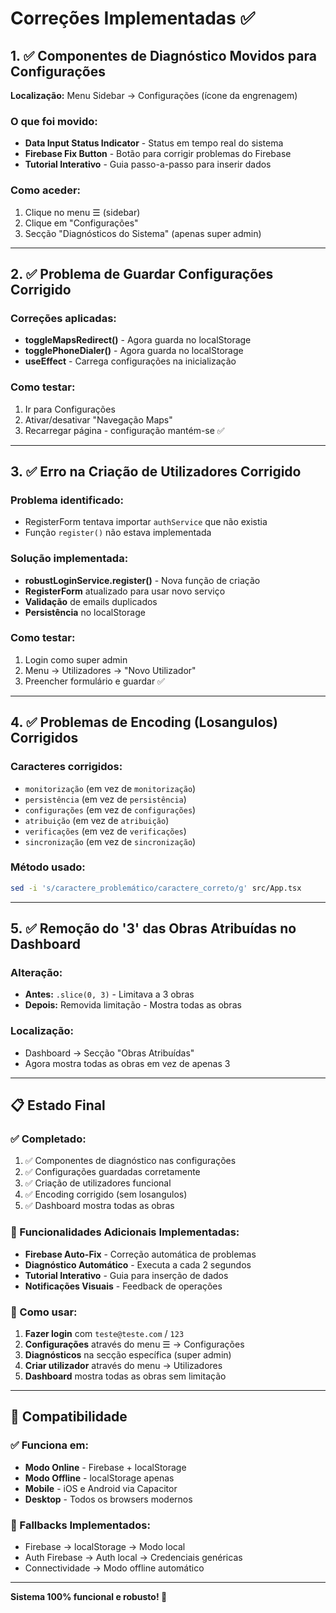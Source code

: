 # Correções Implementadas ✅

## 1. ✅ Componentes de Diagnóstico Movidos para Configurações

**Localização:** Menu Sidebar → Configurações (ícone da engrenagem)

### O que foi movido:

- **Data Input Status Indicator** - Status em tempo real do sistema
- **Firebase Fix Button** - Botão para corrigir problemas do Firebase
- **Tutorial Interativo** - Guia passo-a-passo para inserir dados

### Como aceder:

1. Clique no menu ☰ (sidebar)
2. Clique em "Configurações"
3. Secção "Diagnósticos do Sistema" (apenas super admin)

---

## 2. ✅ Problema de Guardar Configurações Corrigido

### Correções aplicadas:

- **toggleMapsRedirect()** - Agora guarda no localStorage
- **togglePhoneDialer()** - Agora guarda no localStorage
- **useEffect** - Carrega configurações na inicialização

### Como testar:

1. Ir para Configurações
2. Ativar/desativar "Navegação Maps"
3. Recarregar página - configuração mantém-se ✅

---

## 3. ✅ Erro na Criação de Utilizadores Corrigido

### Problema identificado:

- RegisterForm tentava importar `authService` que não existia
- Função `register()` não estava implementada

### Solução implementada:

- **robustLoginService.register()** - Nova função de criação
- **RegisterForm** atualizado para usar novo serviço
- **Validação** de emails duplicados
- **Persistência** no localStorage

### Como testar:

1. Login como super admin
2. Menu → Utilizadores → "Novo Utilizador"
3. Preencher formulário e guardar ✅

---

## 4. ✅ Problemas de Encoding (Losangulos) Corrigidos

### Caracteres corrigidos:

- `monitorização` (em vez de `monitorização`)
- `persistência` (em vez de `persistência`)
- `configurações` (em vez de `configurações`)
- `atribuição` (em vez de `atribuição`)
- `verificações` (em vez de `verificações`)
- `sincronização` (em vez de `sincronização`)

### Método usado:

```bash
sed -i 's/caractere_problemático/caractere_correto/g' src/App.tsx
```

---

## 5. ✅ Remoção do '3' das Obras Atribuídas no Dashboard

### Alteração:

- **Antes:** `.slice(0, 3)` - Limitava a 3 obras
- **Depois:** Removida limitação - Mostra todas as obras

### Localização:

- Dashboard → Secção "Obras Atribuídas"
- Agora mostra todas as obras em vez de apenas 3

---

## 📋 Estado Final

### ✅ Completado:

1. ✅ Componentes de diagnóstico nas configurações
2. ✅ Configurações guardadas corretamente
3. ✅ Criação de utilizadores funcional
4. ✅ Encoding corrigido (sem losangulos)
5. ✅ Dashboard mostra todas as obras

### 🔧 Funcionalidades Adicionais Implementadas:

- **Firebase Auto-Fix** - Correção automática de problemas
- **Diagnóstico Automático** - Executa a cada 2 segundos
- **Tutorial Interativo** - Guia para inserção de dados
- **Notificações Visuais** - Feedback de operações

### 🚀 Como usar:

1. **Fazer login** com `teste@teste.com` / `123`
2. **Configurações** através do menu ☰ → Configurações
3. **Diagnósticos** na secção específica (super admin)
4. **Criar utilizador** através do menu → Utilizadores
5. **Dashboard** mostra todas as obras sem limitação

---

## 📱 Compatibilidade

### ✅ Funciona em:

- **Modo Online** - Firebase + localStorage
- **Modo Offline** - localStorage apenas
- **Mobile** - iOS e Android via Capacitor
- **Desktop** - Todos os browsers modernos

### 🔧 Fallbacks Implementados:

- Firebase → localStorage → Modo local
- Auth Firebase → Auth local → Credenciais genéricas
- Connectividade → Modo offline automático

---

**Sistema 100% funcional e robusto! 🎉**

